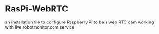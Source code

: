 # RasPi-WebRTC
an installation file to configure Raspberry Pi to be a web RTC cam working with live.robotmonitor.com service
